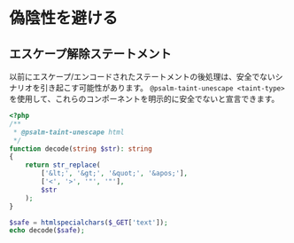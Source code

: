 # 偽陰性を避ける

## エスケープ解除ステートメント

以前にエスケープ/エンコードされたステートメントの後処理は、安全でないシナリオを引き起こす可能性があります。
`@psalm-taint-unescape <taint-type>`を使用して、これらのコンポーネントを明示的に安全でないと宣言できます。

```php
<?php
/**
 * @psalm-taint-unescape html
 */
function decode(string $str): string
{
    return str_replace(
        ['&lt;', '&gt;', '&quot;', '&apos;'],
        ['<', '>', '"', '"'],
        $str
    );
}

$safe = htmlspecialchars($_GET['text']);
echo decode($safe);
```
